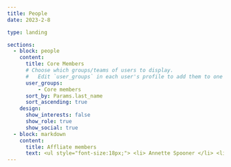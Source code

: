 ```yaml
---
title: People
date: 2023-2-8

type: landing

sections:
  - block: people
    content:
      title: Core Members
      # Choose which groups/teams of users to display.
      #   Edit `user_groups` in each user's profile to add them to one or more of these groups.
      user_groups:
          - Core members
      sort_by: Params.last_name
      sort_ascending: true
    design:
      show_interests: false
      show_role: true
      show_social: true
  - block: markdown
    content:
      title: Affliate members
      text: <ul style="font-size:18px;"> <li> Annette Spooner </li> <li> Arcot Sowyma </li>  </ul style="font-size:18px;">
---
```


